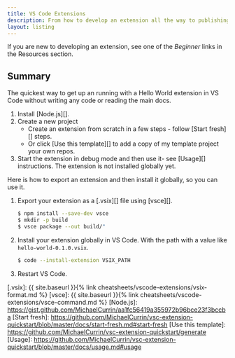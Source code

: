 ```yaml
---
title: VS Code Extensions
description: From how to develop an extension all the way to publishing it
layout: listing
---
```


If you are new to developing an extension, see one of the _Beginner_ links in the Resources section.

## Summary

The quickest way to get up an running with a Hello World extension in VS Code without writing any code or reading the main docs.

1. Install [Node.js][].
2. Create a new project
    - Create an extension from scratch in a few steps - follow [Start fresh][] steps.
    - Or click [Use this template][] to add a copy of my template project your own repos.
3. Start the extension in debug mode and then use it- see [Usage][] instructions. The extension is not installed globally yet.

Here is how to export an extension and then install it globally, so you can use it.

1. Export your extension as a [.vsix][] file using [vsce][].
    ```sh
    $ npm install --save-dev vsce
    $ mkdir -p build
    $ vsce package --out build/"
    ```
2. Install your extension globally in VS Code. With the path with a value like `hello-world-0.1.0.vsix`.
    ```sh
    $ code --install-extension VSIX_PATH
    ```
3. Restart VS Code.

[.vsix]: {{ site.baseurl }}{% link cheatsheets/vscode-extensions/vsix-format.md %}
[vsce]: {{ site.baseurl }}{% link cheatsheets/vscode-extensions/vsce-command.md %}
[Node.js]: https://gist.github.com/MichaelCurrin/aa1fc56419a355972b96bce23f3bccba
[Start fresh]: https://github.com/MichaelCurrin/vsc-extension-quickstart/blob/master/docs/start-fresh.md#start-fresh
[Use this template]: https://github.com/MichaelCurrin/vsc-extension-quickstart/generate
[Usage]: https://github.com/MichaelCurrin/vsc-extension-quickstart/blob/master/docs/usage.md#usage
